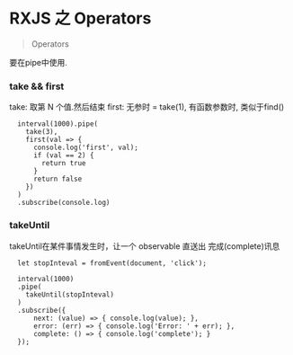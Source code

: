 # RXJS 之 Operators

> Operators

要在pipe中使用.

### take && first

take: 取第 N 个值.然后结束
first: 无参时 = take(1), 有函数参数时, 类似于find()

```
  interval(1000).pipe(
    take(3),
    first(val => {
      console.log('first', val);
      if (val == 2) {
        return true
      }
      return false
    })
  )
  .subscribe(console.log)
```

### takeUntil

takeUntil在某件事情发生时，让一个 observable 直送出 完成(complete)讯息

```
  let stopInteval = fromEvent(document, 'click');  

  interval(1000)
  .pipe(
    takeUntil(stopInteval)
  )
  .subscribe({
      next: (value) => { console.log(value); },
      error: (err) => { console.log('Error: ' + err); },
      complete: () => { console.log('complete'); }
  });
```
